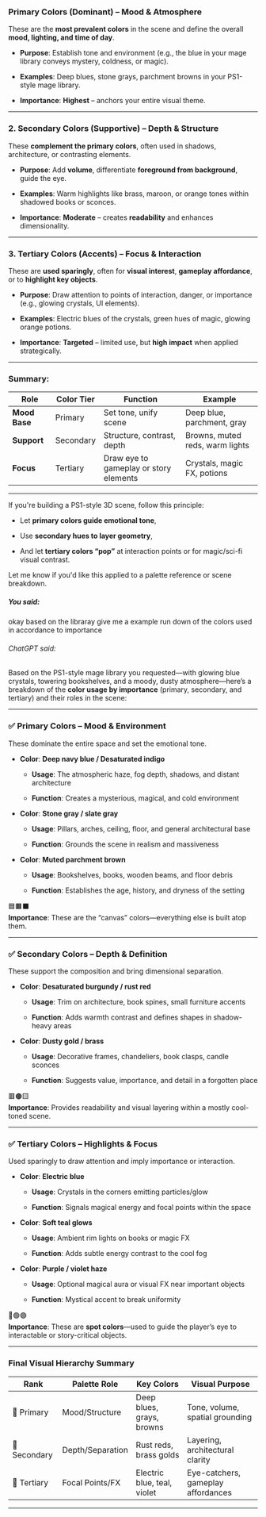 ### **Primary Colors (Dominant) – Mood & Atmosphere**

These are the **most prevalent colors** in the scene and define the overall **mood, lighting, and time of day**.

- **Purpose**: Establish tone and environment (e.g., the blue in your mage library conveys mystery, coldness, or magic).
    
- **Examples**: Deep blues, stone grays, parchment browns in your PS1-style mage library.
    
- **Importance**: **Highest** – anchors your entire visual theme.
    

---

### **2. Secondary Colors (Supportive) – Depth & Structure**

These **complement the primary colors**, often used in shadows, architecture, or contrasting elements.

- **Purpose**: Add **volume**, differentiate **foreground from background**, guide the eye.
    
- **Examples**: Warm highlights like brass, maroon, or orange tones within shadowed books or sconces.
    
- **Importance**: **Moderate** – creates **readability** and enhances dimensionality.
    

---

### **3. Tertiary Colors (Accents) – Focus & Interaction**

These are **used sparingly**, often for **visual interest**, **gameplay affordance**, or to **highlight key objects**.

- **Purpose**: Draw attention to points of interaction, danger, or importance (e.g., glowing crystals, UI elements).
    
- **Examples**: Electric blues of the crystals, green hues of magic, glowing orange potions.
    
- **Importance**: **Targeted** – limited use, but **high impact** when applied strategically.
    

---

### Summary:

|Role|Color Tier|Function|Example|
|---|---|---|---|
|**Mood Base**|Primary|Set tone, unify scene|Deep blue, parchment, gray|
|**Support**|Secondary|Structure, contrast, depth|Browns, muted reds, warm lights|
|**Focus**|Tertiary|Draw eye to gameplay or story elements|Crystals, magic FX, potions|

---

If you're building a PS1-style 3D scene, follow this principle:

- Let **primary colors guide emotional tone**,
    
- Use **secondary hues to layer geometry**,
    
- And let **tertiary colors “pop”** at interaction points or for magic/sci-fi visual contrast.
    

Let me know if you'd like this applied to a palette reference or scene breakdown.

##### You said:

okay based on the libraray give me a example run down of the colors used in accordance to importance

###### ChatGPT said:

Based on the PS1-style mage library you requested—with glowing blue crystals, towering bookshelves, and a moody, dusty atmosphere—here’s a breakdown of the **color usage by importance** (primary, secondary, and tertiary) and their roles in the scene:

---

### ✅ **Primary Colors – Mood & Environment**

These dominate the entire space and set the emotional tone.

- **Color**: **Deep navy blue / Desaturated indigo**
    
    - **Usage**: The atmospheric haze, fog depth, shadows, and distant architecture
        
    - **Function**: Creates a mysterious, magical, and cold environment
        
- **Color**: **Stone gray / slate gray**
    
    - **Usage**: Pillars, arches, ceiling, floor, and general architectural base
        
    - **Function**: Grounds the scene in realism and massiveness
        
- **Color**: **Muted parchment brown**
    
    - **Usage**: Bookshelves, books, wooden beams, and floor debris
        
    - **Function**: Establishes the age, history, and dryness of the setting
        

🟦🟫⬛  
**Importance**: These are the “canvas” colors—everything else is built atop them.

---

### ✅ **Secondary Colors – Depth & Definition**

These support the composition and bring dimensional separation.

- **Color**: **Desaturated burgundy / rust red**
    
    - **Usage**: Trim on architecture, book spines, small furniture accents
        
    - **Function**: Adds warmth contrast and defines shapes in shadow-heavy areas
        
- **Color**: **Dusty gold / brass**
    
    - **Usage**: Decorative frames, chandeliers, book clasps, candle sconces
        
    - **Function**: Suggests value, importance, and detail in a forgotten place
        

🟥🟤🟨  
**Importance**: Provides readability and visual layering within a mostly cool-toned scene.

---

### ✅ **Tertiary Colors – Highlights & Focus**

Used sparingly to draw attention and imply importance or interaction.

- **Color**: **Electric blue**
    
    - **Usage**: Crystals in the corners emitting particles/glow
        
    - **Function**: Signals magical energy and focal points within the space
        
- **Color**: **Soft teal glows**
    
    - **Usage**: Ambient rim lights on books or magic FX
        
    - **Function**: Adds subtle energy contrast to the cool fog
        
- **Color**: **Purple / violet haze**
    
    - **Usage**: Optional magical aura or visual FX near important objects
        
    - **Function**: Mystical accent to break uniformity
        

🔵🟢🟣  
**Importance**: These are **spot colors**—used to guide the player’s eye to interactable or story-critical objects.

---

### Final Visual Hierarchy Summary

|Rank|Palette Role|Key Colors|Visual Purpose|
|---|---|---|---|
|🥇 Primary|Mood/Structure|Deep blues, grays, browns|Tone, volume, spatial grounding|
|🥈 Secondary|Depth/Separation|Rust reds, brass golds|Layering, architectural clarity|
|🥉 Tertiary|Focal Points/FX|Electric blue, teal, violet|Eye-catchers, gameplay affordances|

---

